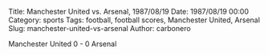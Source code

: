 Title: Manchester United vs. Arsenal, 1987/08/19
Date: 1987/08/19 00:00
Category: sports
Tags: football, football scores, Manchester United, Arsenal
Slug: manchester-united-vs-arsenal
Author: carbonero


Manchester United 0 - 0 Arsenal
